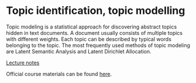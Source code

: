 # Topic identification, topic modelling

Topic modeling is a statistical approach for discovering abstract topics hidden in text documents. A document usually consists of multiple topics with different weights. Each topic can be described by typical words belonging to the topic. The most frequently used methods of topic modeling are Latent Semantic Analysis and Latent Dirichlet Allocation.

[Lecture notes](https://github.com/katarinagresova/ia161/blob/main/Topic_Modeling/notes.md)  

Official course materials can be found [here](https://nlp.fi.muni.cz/en/AdvancedNlpCourse/TopicModelling).
